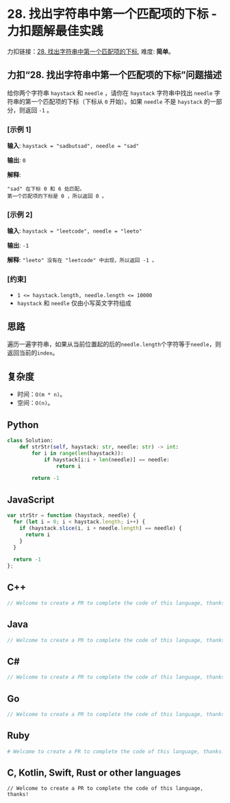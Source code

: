 # 28. 找出字符串中第一个匹配项的下标 - 力扣题解最佳实践
力扣链接：[28. 找出字符串中第一个匹配项的下标](https://leetcode.cn/problems/find-the-index-of-the-first-occurrence-in-a-string), 难度: **简单**。

## 力扣“28. 找出字符串中第一个匹配项的下标”问题描述
给你两个字符串 `haystack` 和 `needle` ，请你在 `haystack` 字符串中找出 `needle` 字符串的第一个匹配项的下标（下标从 `0` 开始）。如果 `needle` 不是 `haystack` 的一部分，则返回 `-1` 。

### [示例 1]
**输入**: `haystack = "sadbutsad", needle = "sad"`

**输出**: `0`

**解释**:
```
"sad" 在下标 0 和 6 处匹配。
第一个匹配项的下标是 0 ，所以返回 0 。
```

### [示例 2]
**输入**: `haystack = "leetcode", needle = "leeto"`

**输出**: `-1`

**解释**: `"leeto" 没有在 "leetcode" 中出现，所以返回 -1 。`

### [约束]
- `1 <= haystack.length, needle.length <= 10000`
- `haystack` 和 `needle` 仅由小写英文字符组成

## 思路
遍历一遍字符串，如果从当前位置起的后的`needle.length`个字符等于`needle`，则返回当前的`index`。

## 复杂度
* 时间：`O(m * n)`。
* 空间：`O(n)`。

## Python
```python
class Solution:
    def strStr(self, haystack: str, needle: str) -> int:
        for i in range(len(haystack)):
            if haystack[i:i + len(needle)] == needle:
                return i

        return -1
```

## JavaScript
```javascript
var strStr = function (haystack, needle) {
  for (let i = 0; i < haystack.length; i++) {
    if (haystack.slice(i, i + needle.length) == needle) {
      return i
    }
  }

  return -1
};
```

## C++
```cpp
// Welcome to create a PR to complete the code of this language, thanks!
```

## Java
```java
// Welcome to create a PR to complete the code of this language, thanks!
```

## C#
```c#
// Welcome to create a PR to complete the code of this language, thanks!
```

## Go
```go
// Welcome to create a PR to complete the code of this language, thanks!
```

## Ruby
```ruby
# Welcome to create a PR to complete the code of this language, thanks!
```

## C, Kotlin, Swift, Rust or other languages
```
// Welcome to create a PR to complete the code of this language, thanks!
```
